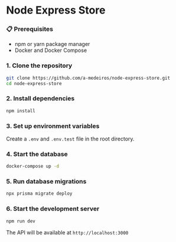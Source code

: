 # Node Express Store

### 📋 Prerequisites

- npm or yarn package manager
- Docker and Docker Compose

### 1. Clone the repository

```bash
git clone https://github.com/a-medeiros/node-express-store.git
cd node-express-store
```

### 2. Install dependencies

```bash
npm install
```

### 3. Set up environment variables

Create a `.env` and `.env.test` file in the root directory.

### 4. Start the database

```bash
docker-compose up -d
```

### 5. Run database migrations

```bash
npx prisma migrate deploy
```

### 6. Start the development server

```bash
npm run dev
```

The API will be available at `http://localhost:3000`
